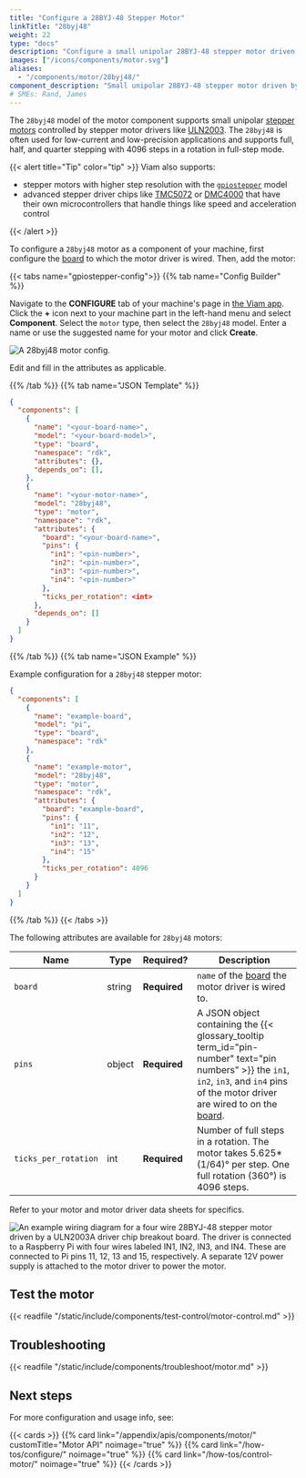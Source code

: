 ```yaml
---
title: "Configure a 28BYJ-48 Stepper Motor"
linkTitle: "28byj48"
weight: 22
type: "docs"
description: "Configure a small unipolar 28BYJ-48 stepper motor driven by a ULN2003 driver."
images: ["/icons/components/motor.svg"]
aliases:
  - "/components/motor/28byj48/"
component_description: "Small unipolar 28BYJ-48 stepper motor driven by a ULN2003 driver."
# SMEs: Rand, James
---
```


The `28byj48` model of the motor component supports small unipolar [stepper motors](https://en.wikipedia.org/wiki/Stepper_motor) controlled by stepper motor drivers like [ULN2003](https://www.ti.com/product/ULN2003A). The `28byj48` is often used for low-current and low-precision applications and supports full, half, and quarter stepping with 4096 steps in a rotation in full-step mode.

{{< alert title="Tip" color="tip" >}}
Viam also supports:

- stepper motors with higher step resolution with the [`gpiostepper`](../gpiostepper/) model
- advanced stepper driver chips like [TMC5072](../tmc5072/) or [DMC4000](../dmc4000/) that have their own microcontrollers that handle things like speed and acceleration control

{{< /alert >}}

To configure a `28byj48` motor as a component of your machine, first configure the [board](/components/board/) to which the motor driver is wired.
Then, add the motor:

{{< tabs name="gpiostepper-config">}}
{{% tab name="Config Builder" %}}

Navigate to the **CONFIGURE** tab of your machine's page in [the Viam app](https://app.viam.com).
Click the **+** icon next to your machine part in the left-hand menu and select **Component**.
Select the `motor` type, then select the `28byj48` model.
Enter a name or use the suggested name for your motor and click **Create**.

![A 28byj48 motor config.](/components/motor/28byj48-config-ui.png)

Edit and fill in the attributes as applicable.

{{% /tab %}}
{{% tab name="JSON Template" %}}

```json
{
  "components": [
    {
      "name": "<your-board-name>",
      "model": "<your-board-model>",
      "type": "board",
      "namespace": "rdk",
      "attributes": {},
      "depends_on": [],
    },
    {
      "name": "<your-motor-name>",
      "model": "28byj48",
      "type": "motor",
      "namespace": "rdk",
      "attributes": {
        "board": "<your-board-name>",
        "pins": {
          "in1": "<pin-number>",
          "in2": "<pin-number>",
          "in3": "<pin-number>",
          "in4": "<pin-number>"
        },
        "ticks_per_rotation": <int>
      },
      "depends_on": []
    }
  ]
}
```

{{% /tab %}}
{{% tab name="JSON Example" %}}

Example configuration for a `28byj48` stepper motor:

```json
{
  "components": [
    {
      "name": "example-board",
      "model": "pi",
      "type": "board",
      "namespace": "rdk"
    },
    {
      "name": "example-motor",
      "model": "28byj48",
      "type": "motor",
      "namespace": "rdk",
      "attributes": {
        "board": "example-board",
        "pins": {
          "in1": "11",
          "in2": "12",
          "in3": "13",
          "in4": "15"
        },
        "ticks_per_rotation": 4096
      }
    }
  ]
}
```

{{% /tab %}}
{{< /tabs >}}

The following attributes are available for `28byj48` motors:

<!-- prettier-ignore -->
| Name | Type | Required? | Description |
| ---- | ---- | --------- | ----------- |
| `board` | string | **Required** | `name` of the [board](/components/board/) the motor driver is wired to. |
| `pins` | object | **Required** | A JSON object containing the {{< glossary_tooltip term_id="pin-number" text="pin numbers" >}} the `in1`, `in2`, `in3`, and `in4` pins of the motor driver are wired to on the [board](/components/board/). |
| `ticks_per_rotation` | int | **Required** | Number of full steps in a rotation. The motor takes 5.625*(1/64)° per step. One full rotation (360°) is 4096 steps. |

Refer to your motor and motor driver data sheets for specifics.

![An example wiring diagram for a four wire 28BYJ-48 stepper motor driven by a ULN2003A driver chip breakout board. The driver is connected to a Raspberry Pi with four wires labeled IN1, IN2, IN3, and IN4. These are connected to Pi pins 11, 12, 13 and 15, respectively. A separate 12V power supply is attached to the motor driver to power the motor.](/components/motor/28byj48-wiring.png)

## Test the motor

{{< readfile "/static/include/components/test-control/motor-control.md" >}}

## Troubleshooting

{{< readfile "/static/include/components/troubleshoot/motor.md" >}}

## Next steps

For more configuration and usage info, see:

{{< cards >}}
{{% card link="/appendix/apis/components/motor/" customTitle="Motor API" noimage="true" %}}
{{% card link="/how-tos/configure/" noimage="true" %}}
{{% card link="/how-tos/control-motor/" noimage="true" %}}
{{< /cards >}}

